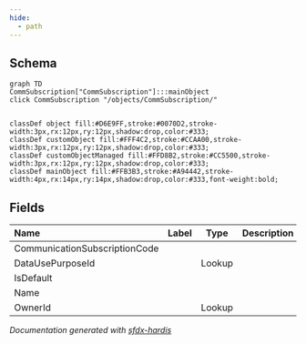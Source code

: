 ```yaml
---
hide:
  - path
---
```



## Schema

```mermaid
graph TD
CommSubscription["CommSubscription"]:::mainObject
click CommSubscription "/objects/CommSubscription/"


classDef object fill:#D6E9FF,stroke:#0070D2,stroke-width:3px,rx:12px,ry:12px,shadow:drop,color:#333;
classDef customObject fill:#FFF4C2,stroke:#CCAA00,stroke-width:3px,rx:12px,ry:12px,shadow:drop,color:#333;
classDef customObjectManaged fill:#FFD8B2,stroke:#CC5500,stroke-width:3px,rx:12px,ry:12px,shadow:drop,color:#333;
classDef mainObject fill:#FFB3B3,stroke:#A94442,stroke-width:4px,rx:14px,ry:14px,shadow:drop,color:#333,font-weight:bold;

```


<!-- Object description -->

## Fields

| Name      | Label | Type | Description |
| :-------- | :---- | :--: | :---------- | 
| CommunicationSubscriptionCode |  |  | <!-- --> |
| DataUsePurposeId |  | Lookup | <!-- --> |
| IsDefault |  |  | <!-- --> |
| Name |  |  | <!-- --> |
| OwnerId |  | Lookup | <!-- --> |








_Documentation generated with [sfdx-hardis](https://sfdx-hardis.cloudity.com)_
